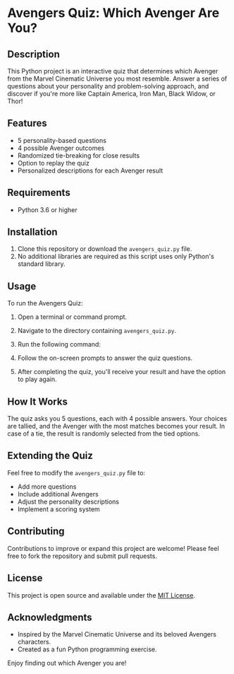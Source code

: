 # Avengers Quiz: Which Avenger Are You?

## Description

This Python project is an interactive quiz that determines which Avenger from the Marvel Cinematic Universe you most resemble. Answer a series of questions about your personality and problem-solving approach, and discover if you're more like Captain America, Iron Man, Black Widow, or Thor!

## Features

- 5 personality-based questions
- 4 possible Avenger outcomes
- Randomized tie-breaking for close results
- Option to replay the quiz
- Personalized descriptions for each Avenger result

## Requirements

- Python 3.6 or higher

## Installation

1. Clone this repository or download the `avengers_quiz.py` file.
2. No additional libraries are required as this script uses only Python's standard library.

## Usage

To run the Avengers Quiz:

1. Open a terminal or command prompt.
2. Navigate to the directory containing `avengers_quiz.py`.
3. Run the following command:

4. Follow the on-screen prompts to answer the quiz questions.
5. After completing the quiz, you'll receive your result and have the option to play again.

## How It Works

The quiz asks you 5 questions, each with 4 possible answers. Your choices are tallied, and the Avenger with the most matches becomes your result. In case of a tie, the result is randomly selected from the tied options.

## Extending the Quiz

Feel free to modify the `avengers_quiz.py` file to:

- Add more questions
- Include additional Avengers
- Adjust the personality descriptions
- Implement a scoring system

## Contributing

Contributions to improve or expand this project are welcome! Please feel free to fork the repository and submit pull requests.

## License

This project is open source and available under the [MIT License](https://opensource.org/licenses/MIT).

## Acknowledgments

- Inspired by the Marvel Cinematic Universe and its beloved Avengers characters.
- Created as a fun Python programming exercise.

Enjoy finding out which Avenger you are!

